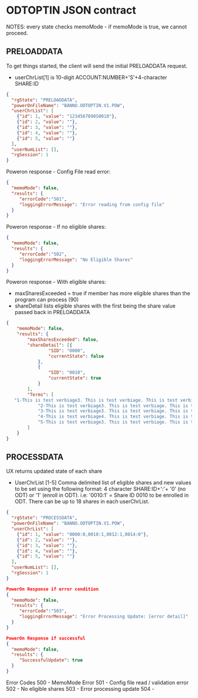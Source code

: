 # ODTOPTIN JSON contract

NOTES: every state checks memoMode - if memoMode is true, we cannot proceed.

## PRELOADDATA
To get things started, the client will send the initial PRELOADDATA request.
  * userChrList[1] is 10-digit ACCOUNT:NUMBER+'S'+4-character SHARE:ID
```json
{
  "rgState": "PRELOADDATA",
  "powerOnFileName": "BANNO.ODTOPTIN.V1.POW",
  "userChrList": [
    {"id": 1, "value": "1234567890S0010"},
    {"id": 2, "value": ""},
    {"id": 3, "value": ""},
    {"id": 4, "value": ""},
    {"id": 5, "value": ""}
  ],
  "userNumList": [],
  "rgSession": 1
}
```

Poweron response - Config File read error:
```json
{
  "memoMode": false,
  "results": {
     "errorCode":"501",
     "loggingErrorMessage": "Error reading from config file"
  }
}
```

Poweron response - If no eligible shares:
```json
{
  "memoMode": false,
  "results": {
     "errorCode":"502",
     "loggingErrorMessage": "No Eligible Shares"
  }
}
```
Poweron response - With eligible shares:
  * maxSharesExceeded = true if member has more eligible shares than the program
    can process (90)
  * shareDetail lists eligible shares with the first being the share value passed
    back in PRELOADDATA
```json
{
	"memoMode": false,
	"results": {
		"maxSharesExceeded": false,
		"shareDetail": [{
				"SID": "0000",
				"currentState": false
			},
			{
				"SID": "0010",
				"currentState": true
			}
		],
		"Terms": [
   "1-This is test verbiage3. This is test verbiage. This is test verbiage. This is test verbiage. This is test verbiage.",
			"2-This is test verbiage3. This is test verbiage. This is test verbiage. This is test verbiage. This is test verbiage.",
			"3-This is test verbiage3. This is test verbiage. This is test verbiage. This is test verbiage. This is test verbiage.",
			"4-This is test verbiage4. This is test verbiage. This is test verbiage. This is test verbiage. This is test verbiage.",
			"5-This is test verbiage3. This is test verbiage. This is test verbiage. This is test verbiage. This is test verbiage."
		]
	}
}
```

## PROCESSDATA

UX returns updated state of each share
  * UserChrList [1-5] Comma delimited list of eligible shares and new values to
    be set using the following format: 4 character SHARE:ID+':'+ '0' (no ODT) or
    '1' (enroll in ODT).  i.e: '0010:1' = Share ID 0010 to be enrolled in ODT.
    There can be up to 18 shares in each userChrList.
```json
{
  "rgState": "PROCESSDATA",
  "powerOnFileName": "BANNO.ODTOPTIN.V1.POW",
  "userChrList": [
    {"id": 1, "value": "0000:0,0010:1,0012:1,0014:0"},                                                 
    {"id": 2, "value": ""},
    {"id": 3, "value": ""},
    {"id": 4, "value": ""},
    {"id": 5, "value": ""}
  ],
  "userNumList": [],
  "rgSession": 1
}
```

```json
PowerOn Response if error condition
{
  "memoMode": false,
  "results": {
     "errorCode":"503",
     "loggingErrorMessage": "Error Processing Update: [error detail]"
  }
}
```

```json
PowerOn Response if successful
{
  "memoMode": false,
  "results": {
     "SuccessfulUpdate": true
  }
}
```

Error Codes
500 - MemoMode Error
501 - Config file read / validation error
502 - No eligible shares
503 - Error processing update
504 -
